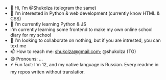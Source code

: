- 👋 Hi, I’m @Shukolza (telegram the same)
- 👀 I’m interested in Python & web development
(currently know HTML & CSS)
- 🌱 I’m currently learning Python & JS
- I'm currently learning some frontend to make my own online school diary for my school
- 💞️ I’m looking to collaborate on nothing, but if you are intrested, you can text me
- 📫 How to reach me: shukolza@gmail.com; @shukolza (TG)
- 😄 Pronouns: ...
- ⚡ Fun fact: I'm 12, and my native language is Russian. Every readme in my repos writen without translatior.

<!---
Shukolza/Shukolza is a ✨ special ✨ repository because its `README.md` (this file) appears on your GitHub profile.
You can click the Preview link to take a look at your changes.
--->
